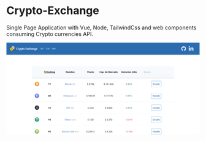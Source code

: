# Crypto-Exchange

Single Page Application with Vue, Node, TailwindCss and web components consuming Crypto currencies API.

![](demo-images/CryptExchange.png)
